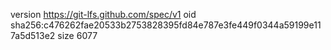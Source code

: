 version https://git-lfs.github.com/spec/v1
oid sha256:c476262fae20533b2753828395fd84e787e3fe449f0344a59199e117a5d513e2
size 6077
